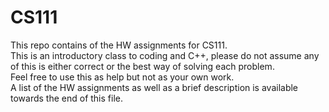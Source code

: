 # CS111

This repo contains of the HW assignments for CS111.  
This is an introductory class to coding and C++, please do not assume any of this is either correct or the best way of solving each problem.   
Feel free to use this as help but not as your own work.  
A list of the HW assignments as well as a brief description is available towards the end of this file.  
